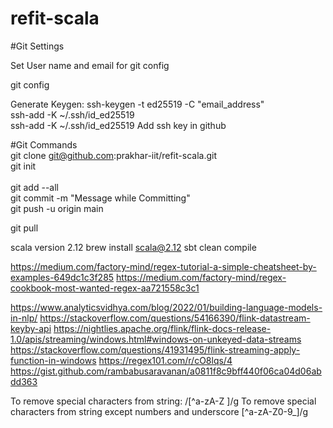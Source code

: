 # refit-scala

#Git Settings <br/>

Set User name and email for git config<br/>

git config <br/>

Generate Keygen: ssh-keygen -t ed25519 -C "email_address"<br/>
ssh-add -K ~/.ssh/id_ed25519<br/>
ssh-add -K ~/.ssh/id_ed25519
Add ssh key in github<br/>

#Git Commands<br/>
git clone git@github.com:prakhar-iit/refit-scala.git<br/>
git init<br/>  
git add --all<br/>
git commit -m "Message while Committing"<br/>
git push -u origin main<br/>

git pull<br/>


scala version 2.12
brew install scala@2.12
sbt
clean
compile

https://medium.com/factory-mind/regex-tutorial-a-simple-cheatsheet-by-examples-649dc1c3f285
https://medium.com/factory-mind/regex-cookbook-most-wanted-regex-aa721558c3c1

https://www.analyticsvidhya.com/blog/2022/01/building-language-models-in-nlp/
https://stackoverflow.com/questions/54166390/flink-datastream-keyby-api
https://nightlies.apache.org/flink/flink-docs-release-1.0/apis/streaming/windows.html#windows-on-unkeyed-data-streams
https://stackoverflow.com/questions/41931495/flink-streaming-apply-function-in-windows
https://regex101.com/r/cO8lqs/4
https://gist.github.com/rambabusaravanan/a0811f8c9bff440f06ca04d06abdd363

To remove special characters from string:    /[^a-zA-Z ]/g
To remove special characters from string except numbers and underscore [^a-zA-Z0-9_]/g

